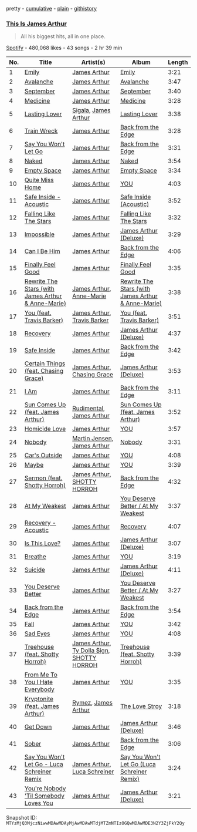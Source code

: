 pretty - [cumulative](/playlists/cumulative/37i9dQZF1DX3Csy1LFxjkI.md) - [plain](/playlists/plain/37i9dQZF1DX3Csy1LFxjkI) - [githistory](https://github.githistory.xyz/mackorone/spotify-playlist-archive/blob/main/playlists/plain/37i9dQZF1DX3Csy1LFxjkI)

### [This Is James Arthur](https://open.spotify.com/playlist/37i9dQZF1DX3Csy1LFxjkI)

> All his biggest hits, all in one place.

[Spotify](https://open.spotify.com/user/spotify) - 480,068 likes - 43 songs - 2 hr 39 min

| No. | Title | Artist(s) | Album | Length |
|---|---|---|---|---|
| 1 | [Emily](https://open.spotify.com/track/7qGzlqZnl6j8qccvV70PhL) | [James Arthur](https://open.spotify.com/artist/4IWBUUAFIplrNtaOHcJPRM) | [Emily](https://open.spotify.com/album/4eUkjbFmGRPNuFZ8v4ytJo) | 3:21 |
| 2 | [Avalanche](https://open.spotify.com/track/2zYze9NpKgmpwq58hmgDkL) | [James Arthur](https://open.spotify.com/artist/4IWBUUAFIplrNtaOHcJPRM) | [Avalanche](https://open.spotify.com/album/1SoeCpLaSPZBJ5o4PDSHVy) | 3:47 |
| 3 | [September](https://open.spotify.com/track/0exZ0YogJPbjGzblpcZaw7) | [James Arthur](https://open.spotify.com/artist/4IWBUUAFIplrNtaOHcJPRM) | [September](https://open.spotify.com/album/1gHwbB7Db9yJ7kASKJFSnc) | 3:40 |
| 4 | [Medicine](https://open.spotify.com/track/7CHNIK6EGjnwpWkSpx6JZe) | [James Arthur](https://open.spotify.com/artist/4IWBUUAFIplrNtaOHcJPRM) | [Medicine](https://open.spotify.com/album/6K8gvUTwVftCa3gd0MFtI4) | 3:28 |
| 5 | [Lasting Lover](https://open.spotify.com/track/0DmAvNCAK08oCi7miSZUIY) | [Sigala](https://open.spotify.com/artist/1IueXOQyABrMOprrzwQJWN), [James Arthur](https://open.spotify.com/artist/4IWBUUAFIplrNtaOHcJPRM) | [Lasting Lover](https://open.spotify.com/album/262JcveAzA4ngibAS3Ocm8) | 3:38 |
| 6 | [Train Wreck](https://open.spotify.com/track/55Am8neGJkdj2ADaM3aw5H) | [James Arthur](https://open.spotify.com/artist/4IWBUUAFIplrNtaOHcJPRM) | [Back from the Edge](https://open.spotify.com/album/7oiJYvEJHsmYtrgviAVIBD) | 3:28 |
| 7 | [Say You Won't Let Go](https://open.spotify.com/track/5uCax9HTNlzGybIStD3vDh) | [James Arthur](https://open.spotify.com/artist/4IWBUUAFIplrNtaOHcJPRM) | [Back from the Edge](https://open.spotify.com/album/7oiJYvEJHsmYtrgviAVIBD) | 3:31 |
| 8 | [Naked](https://open.spotify.com/track/7krbSH3rd8lhIZvuzTV3Bl) | [James Arthur](https://open.spotify.com/artist/4IWBUUAFIplrNtaOHcJPRM) | [Naked](https://open.spotify.com/album/6fQ1xPtYMzoBiqvSO2LcpT) | 3:54 |
| 9 | [Empty Space](https://open.spotify.com/track/1uru26I2JKd2mQZt0MDCUe) | [James Arthur](https://open.spotify.com/artist/4IWBUUAFIplrNtaOHcJPRM) | [Empty Space](https://open.spotify.com/album/2utLlsPJXe11YMuLwH2rf4) | 3:34 |
| 10 | [Quite Miss Home](https://open.spotify.com/track/2deFH5zveEBEUuURpqTN3C) | [James Arthur](https://open.spotify.com/artist/4IWBUUAFIplrNtaOHcJPRM) | [YOU](https://open.spotify.com/album/0cm9LOQUBK3JUgyoRj238z) | 4:03 |
| 11 | [Safe Inside \- Acoustic](https://open.spotify.com/track/0kIpJQHzu46yw6q3V78Ypt) | [James Arthur](https://open.spotify.com/artist/4IWBUUAFIplrNtaOHcJPRM) | [Safe Inside \(Acoustic\)](https://open.spotify.com/album/3yMhNXvtRBdXiG4tfKqge0) | 3:52 |
| 12 | [Falling Like The Stars](https://open.spotify.com/track/15xWRPHQMeqgdkGzInx3PY) | [James Arthur](https://open.spotify.com/artist/4IWBUUAFIplrNtaOHcJPRM) | [Falling Like The Stars](https://open.spotify.com/album/6Vd7ZTFfhrtPuiQIqEN8XU) | 3:32 |
| 13 | [Impossible](https://open.spotify.com/track/5yVIlYEHZxQVLyInCdldoS) | [James Arthur](https://open.spotify.com/artist/4IWBUUAFIplrNtaOHcJPRM) | [James Arthur \(Deluxe\)](https://open.spotify.com/album/029WUoBjWc7Js1QiPH3mw0) | 3:29 |
| 14 | [Can I Be Him](https://open.spotify.com/track/0VhgEqMTNZwYL1ARDLLNCX) | [James Arthur](https://open.spotify.com/artist/4IWBUUAFIplrNtaOHcJPRM) | [Back from the Edge](https://open.spotify.com/album/7oiJYvEJHsmYtrgviAVIBD) | 4:06 |
| 15 | [Finally Feel Good](https://open.spotify.com/track/1QyxXnQXlGqG28syVg3LyP) | [James Arthur](https://open.spotify.com/artist/4IWBUUAFIplrNtaOHcJPRM) | [Finally Feel Good](https://open.spotify.com/album/6avkPAfv7cjDlQL4Cotd5S) | 3:35 |
| 16 | [Rewrite The Stars \(with James Arthur & Anne\-Marie\)](https://open.spotify.com/track/6mQLN3zRtAp6ovjusyYKrV) | [James Arthur](https://open.spotify.com/artist/4IWBUUAFIplrNtaOHcJPRM), [Anne\-Marie](https://open.spotify.com/artist/1zNqDE7qDGCsyzJwohVaoX) | [Rewrite The Stars \(with James Arthur & Anne\-Marie\)](https://open.spotify.com/album/4i7GEsKuuCtECD5l0VUctL) | 3:38 |
| 17 | [You \(feat\. Travis Barker\)](https://open.spotify.com/track/57CsOeLJrdI20fS4Z8pZPj) | [James Arthur](https://open.spotify.com/artist/4IWBUUAFIplrNtaOHcJPRM), [Travis Barker](https://open.spotify.com/artist/4exLIFE8sISLr28sqG1qNX) | [You \(feat\. Travis Barker\)](https://open.spotify.com/album/0EW257HwkJ1CblYgM9GIAY) | 3:51 |
| 18 | [Recovery](https://open.spotify.com/track/0gvyS5QqsQiGZ0e9fDxChn) | [James Arthur](https://open.spotify.com/artist/4IWBUUAFIplrNtaOHcJPRM) | [James Arthur \(Deluxe\)](https://open.spotify.com/album/029WUoBjWc7Js1QiPH3mw0) | 4:37 |
| 19 | [Safe Inside](https://open.spotify.com/track/5ooilrQAnOJbUjq7IDm8lY) | [James Arthur](https://open.spotify.com/artist/4IWBUUAFIplrNtaOHcJPRM) | [Back from the Edge](https://open.spotify.com/album/7oiJYvEJHsmYtrgviAVIBD) | 3:42 |
| 20 | [Certain Things \(feat\. Chasing Grace\)](https://open.spotify.com/track/5zvJELVKAnPkscGc5aLKJI) | [James Arthur](https://open.spotify.com/artist/4IWBUUAFIplrNtaOHcJPRM), [Chasing Grace](https://open.spotify.com/artist/5M6D2PqxdnZMVMCb1jNOTp) | [James Arthur \(Deluxe\)](https://open.spotify.com/album/029WUoBjWc7Js1QiPH3mw0) | 3:53 |
| 21 | [I Am](https://open.spotify.com/track/31YexNcOMVSFTEDGmQusSI) | [James Arthur](https://open.spotify.com/artist/4IWBUUAFIplrNtaOHcJPRM) | [Back from the Edge](https://open.spotify.com/album/7oiJYvEJHsmYtrgviAVIBD) | 3:11 |
| 22 | [Sun Comes Up \(feat\. James Arthur\)](https://open.spotify.com/track/6SUocL0caib4mLHe8ZrZzi) | [Rudimental](https://open.spotify.com/artist/4WN5naL3ofxrVBgFpguzKo), [James Arthur](https://open.spotify.com/artist/4IWBUUAFIplrNtaOHcJPRM) | [Sun Comes Up \(feat\. James Arthur\)](https://open.spotify.com/album/5UGyzp6HT8oy0eTkBfxtQ8) | 3:52 |
| 23 | [Homicide Love](https://open.spotify.com/track/6POLDHXeDMjxcgDsWHL7Vp) | [James Arthur](https://open.spotify.com/artist/4IWBUUAFIplrNtaOHcJPRM) | [YOU](https://open.spotify.com/album/0cm9LOQUBK3JUgyoRj238z) | 3:57 |
| 24 | [Nobody](https://open.spotify.com/track/2qfEcCkEo5NscA9GL7ER72) | [Martin Jensen](https://open.spotify.com/artist/4ehtJnVumNf6xzSCDk8aLB), [James Arthur](https://open.spotify.com/artist/4IWBUUAFIplrNtaOHcJPRM) | [Nobody](https://open.spotify.com/album/3qAWioFdKw27uQvHloas7l) | 3:31 |
| 25 | [Car's Outside](https://open.spotify.com/track/0otRX6Z89qKkHkQ9OqJpKt) | [James Arthur](https://open.spotify.com/artist/4IWBUUAFIplrNtaOHcJPRM) | [YOU](https://open.spotify.com/album/0cm9LOQUBK3JUgyoRj238z) | 4:08 |
| 26 | [Maybe](https://open.spotify.com/track/3bMEc0K6zJNhTQeoyxox8j) | [James Arthur](https://open.spotify.com/artist/4IWBUUAFIplrNtaOHcJPRM) | [YOU](https://open.spotify.com/album/0cm9LOQUBK3JUgyoRj238z) | 3:39 |
| 27 | [Sermon \(feat\. Shotty Horroh\)](https://open.spotify.com/track/0zzdXBwYgPZR88QZr86hWF) | [James Arthur](https://open.spotify.com/artist/4IWBUUAFIplrNtaOHcJPRM), [SHOTTY HORROH](https://open.spotify.com/artist/4a95izyFgvXS2JYqL8rANq) | [Back from the Edge](https://open.spotify.com/album/7oiJYvEJHsmYtrgviAVIBD) | 4:32 |
| 28 | [At My Weakest](https://open.spotify.com/track/6rcTyXe8W8kjQLyALBRj1v) | [James Arthur](https://open.spotify.com/artist/4IWBUUAFIplrNtaOHcJPRM) | [You Deserve Better / At My Weakest](https://open.spotify.com/album/3M1MYH8SYxLaJfBWIAsAdL) | 3:37 |
| 29 | [Recovery \- Acoustic](https://open.spotify.com/track/4NgXMjSLDa5DVQduN7NYjp) | [James Arthur](https://open.spotify.com/artist/4IWBUUAFIplrNtaOHcJPRM) | [Recovery](https://open.spotify.com/album/1eV4mlmOSsmbTRjjYKYzE8) | 4:07 |
| 30 | [Is This Love?](https://open.spotify.com/track/1ezEEKOlrQ3gfMV5608xxn) | [James Arthur](https://open.spotify.com/artist/4IWBUUAFIplrNtaOHcJPRM) | [James Arthur \(Deluxe\)](https://open.spotify.com/album/029WUoBjWc7Js1QiPH3mw0) | 3:07 |
| 31 | [Breathe](https://open.spotify.com/track/5hrbuCjGxws7txUEr8XDgb) | [James Arthur](https://open.spotify.com/artist/4IWBUUAFIplrNtaOHcJPRM) | [YOU](https://open.spotify.com/album/0cm9LOQUBK3JUgyoRj238z) | 3:19 |
| 32 | [Suicide](https://open.spotify.com/track/5ASYKV7L20Xz5Cub2t4FeA) | [James Arthur](https://open.spotify.com/artist/4IWBUUAFIplrNtaOHcJPRM) | [James Arthur \(Deluxe\)](https://open.spotify.com/album/029WUoBjWc7Js1QiPH3mw0) | 4:11 |
| 33 | [You Deserve Better](https://open.spotify.com/track/4S1GTwPVpkSy7CsJIDKPEz) | [James Arthur](https://open.spotify.com/artist/4IWBUUAFIplrNtaOHcJPRM) | [You Deserve Better / At My Weakest](https://open.spotify.com/album/3M1MYH8SYxLaJfBWIAsAdL) | 3:27 |
| 34 | [Back from the Edge](https://open.spotify.com/track/0NPRq1Ti6JYKOqSyiVYWZT) | [James Arthur](https://open.spotify.com/artist/4IWBUUAFIplrNtaOHcJPRM) | [Back from the Edge](https://open.spotify.com/album/7oiJYvEJHsmYtrgviAVIBD) | 3:54 |
| 35 | [Fall](https://open.spotify.com/track/4rhv5nnyAdhjvqRB8s9xr7) | [James Arthur](https://open.spotify.com/artist/4IWBUUAFIplrNtaOHcJPRM) | [YOU](https://open.spotify.com/album/0cm9LOQUBK3JUgyoRj238z) | 3:42 |
| 36 | [Sad Eyes](https://open.spotify.com/track/0qkkoL0bQBBWe4JU1NWcYt) | [James Arthur](https://open.spotify.com/artist/4IWBUUAFIplrNtaOHcJPRM) | [YOU](https://open.spotify.com/album/0cm9LOQUBK3JUgyoRj238z) | 4:08 |
| 37 | [Treehouse \(feat\. Shotty Horroh\)](https://open.spotify.com/track/6S1IgeHxxOT9qVWnmsdGxe) | [James Arthur](https://open.spotify.com/artist/4IWBUUAFIplrNtaOHcJPRM), [Ty Dolla $ign](https://open.spotify.com/artist/7c0XG5cIJTrrAgEC3ULPiq), [SHOTTY HORROH](https://open.spotify.com/artist/4a95izyFgvXS2JYqL8rANq) | [Treehouse \(feat\. Shotty Horroh\)](https://open.spotify.com/album/6HX5s1KDSkOQNkt5YkwMi2) | 3:39 |
| 38 | [From Me To You I Hate Everybody](https://open.spotify.com/track/0H8peJeFlnNVmnkljyQBuz) | [James Arthur](https://open.spotify.com/artist/4IWBUUAFIplrNtaOHcJPRM) | [YOU](https://open.spotify.com/album/0cm9LOQUBK3JUgyoRj238z) | 3:35 |
| 39 | [Kryptonite \(feat\. James Arthur\)](https://open.spotify.com/track/4P3Lni1ftZ8nRtVLRCz7E6) | [Rymez](https://open.spotify.com/artist/6lUWb46h9Y8H8cqpW3i0pc), [James Arthur](https://open.spotify.com/artist/4IWBUUAFIplrNtaOHcJPRM) | [The Love Stroy](https://open.spotify.com/album/2bq8RZgmQAO2yR2k3xY1Ds) | 3:18 |
| 40 | [Get Down](https://open.spotify.com/track/2lMOo57ThDuatdDuNxxv9e) | [James Arthur](https://open.spotify.com/artist/4IWBUUAFIplrNtaOHcJPRM) | [James Arthur \(Deluxe\)](https://open.spotify.com/album/029WUoBjWc7Js1QiPH3mw0) | 3:46 |
| 41 | [Sober](https://open.spotify.com/track/6UzmmekCrcYrumwAjztVBK) | [James Arthur](https://open.spotify.com/artist/4IWBUUAFIplrNtaOHcJPRM) | [Back from the Edge](https://open.spotify.com/album/7oiJYvEJHsmYtrgviAVIBD) | 3:06 |
| 42 | [Say You Won't Let Go \- Luca Schreiner Remix](https://open.spotify.com/track/720IIHD0NvNfDURgWSB3rP) | [James Arthur](https://open.spotify.com/artist/4IWBUUAFIplrNtaOHcJPRM), [Luca Schreiner](https://open.spotify.com/artist/5fiYAV2DWASxAUKDq7Gbe9) | [Say You Won't Let Go \(Luca Schreiner Remix\)](https://open.spotify.com/album/7vXaIbolfjJtxuEPLBnEwd) | 3:24 |
| 43 | [You're Nobody 'Til Somebody Loves You](https://open.spotify.com/track/6rlgy1boD69A3mcV7VzPRL) | [James Arthur](https://open.spotify.com/artist/4IWBUUAFIplrNtaOHcJPRM) | [James Arthur \(Deluxe\)](https://open.spotify.com/album/029WUoBjWc7Js1QiPH3mw0) | 3:21 |

Snapshot ID: `MTYzMjQ3MjczNiwwMDAwMDAyMjAwMDAwMTdjMTZmNTIzOGQwMDAwMDE3N2Y3ZjFkY2Qy`